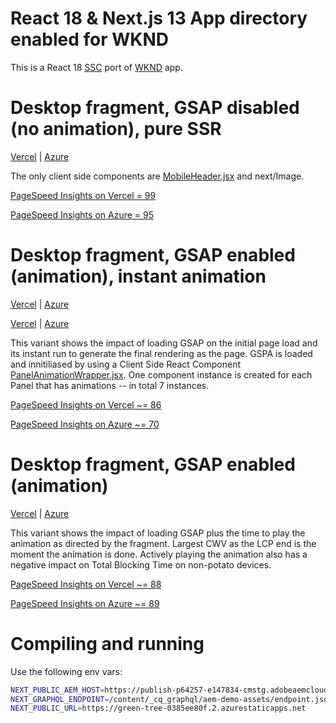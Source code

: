 # React 18 & Next.js 13 App directory enabled for WKND

This is a React 18 [SSC](https://nextjs.org/docs/advanced-features/react-18/server-components) port of [WKND](https://app.wknd.site/) app.

# Desktop fragment, GSAP disabled (no animation), pure SSR

[Vercel](https://ssc-sparkle.vercel.app/noanimation) | 
[Azure](https://green-tree-0385ee80f.2.azurestaticapps.net/noanimation)

The only client side components are [MobileHeader.jsx](./components/MobileHeader.jsx) and next/Image.

[PageSpeed Insights on Vercel = 99](https://pagespeed.web.dev/report?url=https%3A%2F%2Fssc-sparkle.vercel.app%2Fnoanimation)

[PageSpeed Insights on Azure = 95](https://pagespeed.web.dev/report?url=https%3A%2F%2Fgreen-tree-0385ee80f.2.azurestaticapps.net%2Fnoanimation)

# Desktop fragment, GSAP enabled (animation), instant animation

[Vercel](https://ssc-sparkle.vercel.app/?debugAnim=instant) | 
[Azure](https://green-tree-0385ee80f.2.azurestaticapps.net/?debugAnim=instant)

[Vercel](https://ssc-sparkle.vercel.app/instantanimation) | 
[Azure](https://green-tree-0385ee80f.2.azurestaticapps.net/instantanimation)

This variant shows the impact of loading GSAP on the initial page load and its instant run to generate the final rendering as the page. GSPA is loaded and innitiliased by using a Client Side React Component [PanelAnimationWrapper.jsx](./components/PanelAnimationWrapper.jsx). One component instance is created for each Panel that has animations -- in total 7 instances.

[PageSpeed Insights on Vercel ~= 86](https://pagespeed.web.dev/report?url=https%3A%2F%2Fssc-sparkle.vercel.app%2F%3FdebugAnim%3Dinstant)

[PageSpeed Insights on Azure ~= 70](https://pagespeed.web.dev/report?url=https%3A%2F%2Fgreen-tree-0385ee80f.2.azurestaticapps.net%2F%3FdebugAnim%3Dinstant)

# Desktop fragment, GSAP enabled (animation)

[Vercel](https://ssc-sparkle.vercel.app/) | 
[Azure](https://green-tree-0385ee80f.2.azurestaticapps.net/)

This variant shows the impact of loading GSAP plus the time to play the animation as directed by the fragment.
Largest CWV as the LCP end is the moment the animation is done. Actively playing the animation also has a negative impact on
Total Blocking Time on non-potato devices.

[PageSpeed Insights on Vercel ~= 88](https://pagespeed.web.dev/report?url=https%3A%2F%2Fssc-sparkle.vercel.app%2F)

[PageSpeed Insights on Azure ~= 89](https://pagespeed.web.dev/report?url=https%3A%2F%2Fgreen-tree-0385ee80f.2.azurestaticapps.net%2F)


# Compiling and running

Use the following env vars:
    
```bash
NEXT_PUBLIC_AEM_HOST=https://publish-p64257-e147834-cmstg.adobeaemcloud.com
NEXT_GRAPHQL_ENDPOINT=/content/_cq_graphql/aem-demo-assets/endpoint.json
NEXT_PUBLIC_URL=https://green-tree-0385ee80f.2.azurestaticapps.net
```
